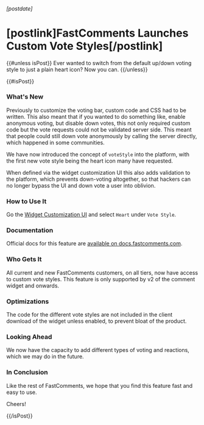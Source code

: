 ###### [postdate]
# [postlink]FastComments Launches Custom Vote Styles[/postlink]

{{#unless isPost}}
Ever wanted to switch from the default up/down voting style to just a plain heart icon? Now you can.
{{/unless}}

{{#isPost}}

### What's New

Previously to customize the voting bar, custom code and CSS had to be written. This also meant that if you wanted to do something like, enable anonymous voting, but disable down votes,
this not only required custom code but the vote requests could not be validated server side. This meant that people could still down vote anonymously by calling the server directly, which happened
in some communities.

We have now introduced the concept of `voteStyle` into the platform, with the first new vote style being the heart icon many have requested.

When defined via the widget customization UI this also adds validation to the platform, which prevents down-voting altogether, so that hackers can no longer bypass the UI and down vote a user into oblivion. 

### How to Use It

Go the [Widget Customization UI](https://fastcomments.com/auth/my-account/customize-widget) and select `Heart` under `Vote Style`.

### Documentation

Official docs for this feature are [available on docs.fastcomments.com](https://docs.fastcomments.com/guide-customizations-and-configuration.html#vote-style).

### Who Gets It

All current and new FastComments customers, on all tiers, now have access to custom vote styles. This feature is only supported by v2 of the comment widget and onwards.

### Optimizations

The code for the different vote styles are not included in the client download of the widget unless enabled, to prevent bloat of the product.

### Looking Ahead

We now have the capacity to add different types of voting and reactions, which we may do in the future.

### In Conclusion

Like the rest of FastComments, we hope that you find this feature fast and easy to use.

Cheers!

{{/isPost}}
